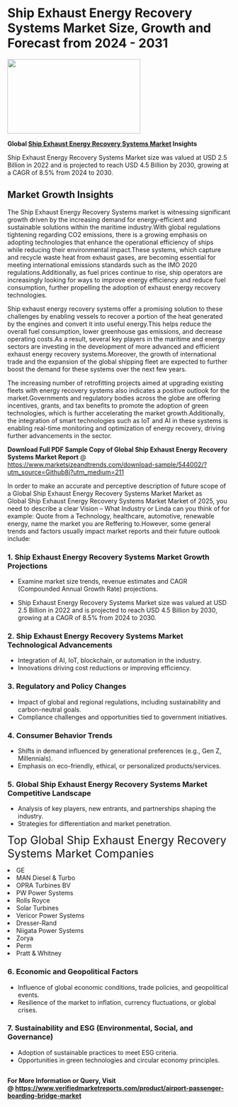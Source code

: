 <H1>Ship Exhaust Energy Recovery Systems Market Size, Growth and Forecast from 2024 - 2031</H1><img class="aligncenter size-medium wp-image-584254" src="https://thirdeyenews.in/wp-content/uploads/2024/09/Global-Market-Research-300x168.jpeg" alt="" width="300" height="168" /><p><strong>Global&nbsp;<a href="https://www.marketsizeandtrends.com/download-sample/544002/?utm_source=Github8j?utm_medium=211">Ship Exhaust Energy Recovery Systems Market</a> Insights</strong></p><p>Ship Exhaust Energy Recovery Systems Market size was valued at USD 2.5 Billion in 2022 and is projected to reach USD 4.5 Billion by 2030, growing at a CAGR of 8.5% from 2024 to 2030.</p><p><h2>Market Growth Insights</h2> <p>The Ship Exhaust Energy Recovery Systems market is witnessing significant growth driven by the increasing demand for energy-efficient and sustainable solutions within the maritime industry.With global regulations tightening regarding CO2 emissions, there is a growing emphasis on adopting technologies that enhance the operational efficiency of ships while reducing their environmental impact.These systems, which capture and recycle waste heat from exhaust gases, are becoming essential for meeting international emissions standards such as the IMO 2020 regulations.Additionally, as fuel prices continue to rise, ship operators are increasingly looking for ways to improve energy efficiency and reduce fuel consumption, further propelling the adoption of exhaust energy recovery technologies.</p> <p>Ship exhaust energy recovery systems offer a promising solution to these challenges by enabling vessels to recover a portion of the heat generated by the engines and convert it into useful energy.This helps reduce the overall fuel consumption, lower greenhouse gas emissions, and decrease operating costs.As a result, several key players in the maritime and energy sectors are investing in the development of more advanced and efficient exhaust energy recovery systems.Moreover, the growth of international trade and the expansion of the global shipping fleet are expected to further boost the demand for these systems over the next few years.</p> <p>The increasing number of retrofitting projects aimed at upgrading existing fleets with energy recovery systems also indicates a positive outlook for the market.Governments and regulatory bodies across the globe are offering incentives, grants, and tax benefits to promote the adoption of green technologies, which is further accelerating the market growth.Additionally, the integration of smart technologies such as IoT and AI in these systems is enabling real-time monitoring and optimization of energy recovery, driving further advancements in the sector.</p> <p><span class=""><strong>Download Full PDF Sample Copy of Global Ship Exhaust Energy Recovery Systems Market Report</strong> @ <a href="https://www.marketsizeandtrends.com/download-sample/544002/?utm_source=Github8j?utm_medium=211" target="_blank">https://www.marketsizeandtrends.com/download-sample/544002/?utm_source=Github8j?utm_medium=211</a></span></p><p>In order to make an accurate and perceptive description of future scope of a Global&nbsp;Ship Exhaust Energy Recovery Systems Market Market as Global&nbsp;Ship Exhaust Energy Recovery Systems Market Market of 2025, you need to describe a clear Vision &ndash; What Industry or Linda can you think of for example: Quote from a Technology, healthcare, automotive, renewable energy, name the market you are Reffering to.However, some general trends and factors usually impact market reports and their future outlook include:</p><h3>1.&nbsp;<strong>Ship Exhaust Energy Recovery Systems Market Growth Projections</strong></h3><ul><li>Examine market size trends, revenue estimates and CAGR (Compounded Annual Growth Rate) projections.</li><li><p>Ship Exhaust Energy Recovery Systems Market size was valued at USD 2.5 Billion in 2022 and is projected to reach USD 4.5 Billion by 2030, growing at a CAGR of 8.5% from 2024 to 2030.</p></li></ul><h3>2.&nbsp;<strong>Ship Exhaust Energy Recovery Systems Market Technological Advancements</strong></h3><ul><li>Integration of AI, IoT, blockchain, or automation in the industry.</li><li>Innovations driving cost reductions or improving efficiency.</li></ul><h3>3.&nbsp;<strong>Regulatory and Policy Changes</strong></h3><ul><li>Impact of global and regional regulations, including sustainability and carbon-neutral goals.</li><li>Compliance challenges and opportunities tied to government initiatives.</li></ul><h3>4.&nbsp;<strong>Consumer Behavior Trends</strong></h3><ul><li>Shifts in demand influenced by generational preferences (e.g., Gen Z, Millennials).</li><li>Emphasis on eco-friendly, ethical, or personalized products/services.</li></ul><h3>5.&nbsp;<strong>Global Ship Exhaust Energy Recovery Systems Market Competitive Landscape</strong></h3><ul><li>Analysis of key players, new entrants, and partnerships shaping the industry.</li><li>Strategies for differentiation and market penetration.</li></ul><p data-pm-slice="1 1 []"><span style="color: inherit; font-family: inherit; font-size: 25px;">Top Global Ship Exhaust Energy Recovery Systems Market Companies</span></p><div class="" data-test-id=""><p><li>GE</li><li> MAN Diesel & Turbo</li><li> OPRA Turbines BV</li><li> PW Power Systems</li><li> Rolls Royce</li><li> Solar Turbines</li><li> Vericor Power Systems</li><li> Dresser-Rand</li><li> Niigata Power Systems</li><li> Zorya</li><li> Perm</li><li> Pratt & Whitney</li></p></div><h3>6.&nbsp;<strong>Economic and Geopolitical Factors</strong></h3><ul><li>Influence of global economic conditions, trade policies, and geopolitical events.</li><li>Resilience of the market to inflation, currency fluctuations, or global crises.</li></ul><h3>7.&nbsp;<strong>Sustainability and ESG (Environmental, Social, and Governance)</strong></h3><ul><li>Adoption of sustainable practices to meet ESG criteria.</li><li>Opportunities in green technologies and circular economy principles.</li></ul><h2><strong style="font-size: 14px;">For More Information or Query, Visit @&nbsp;</strong><a style="background-color: #ffffff; font-size: 14px;" href="https://www.marketsizeandtrends.com/report/ship-exhaust-energy-recovery-systems-market/" target="_blank">https://www.verifiedmarketreports.com/product/airport-passenger-boarding-bridge-market</a></h2>